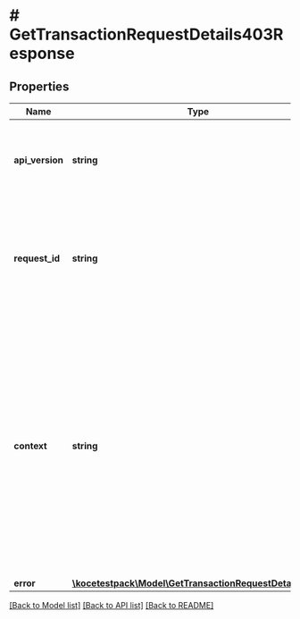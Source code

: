 # # GetTransactionRequestDetails403Response

## Properties

Name | Type | Description | Notes
------------ | ------------- | ------------- | -------------
**api_version** | **string** | Specifies the version of the API that incorporates this endpoint. |
**request_id** | **string** | Defines the ID of the request. The &#x60;requestId&#x60; is generated by Crypto APIs and it&#39;s unique for every request. |
**context** | **string** | In batch situations the user can use the context to correlate responses with requests. This property is present regardless of whether the response was successful or returned as an error. &#x60;context&#x60; is specified by the user. | [optional]
**error** | [**\kocetestpack\Model\GetTransactionRequestDetailsE403**](GetTransactionRequestDetailsE403.md) |  |

[[Back to Model list]](../../README.md#models) [[Back to API list]](../../README.md#endpoints) [[Back to README]](../../README.md)
